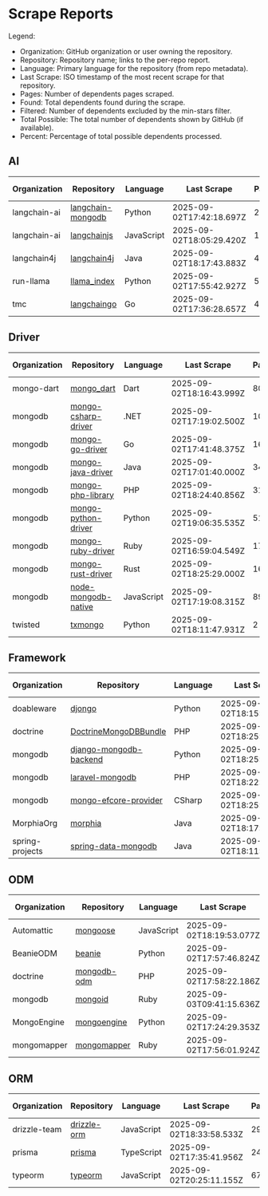 # Scrape Reports

Legend:

- Organization: GitHub organization or user owning the repository.
- Repository: Repository name; links to the per-repo report.
- Language: Primary language for the repository (from repo metadata).
- Last Scrape: ISO timestamp of the most recent scrape for that repository.
- Pages: Number of dependents pages scraped.
- Found: Total dependents found during the scrape.
- Filtered: Number of dependents excluded by the min-stars filter.
- Total Possible: The total number of dependents shown by GitHub (if available).
- Percent: Percentage of total possible dependents processed.

## AI

| Organization | Repository | Language | Last Scrape | Pages | Found | Filtered | Total Possible | Percent |
|---|---|---|---|---|---|---|---:|---:|
| langchain-ai | [langchain-mongodb](reports/langchain-ai-langchain-mongodb-dependents.md) | Python | 2025-09-02T17:42:18.697Z | 23 | 673 | 659 | 977 | 68.9% |
| langchain-ai | [langchainjs](reports/langchain-ai-langchainjs-dependents.md) | JavaScript | 2025-09-02T18:05:29.420Z | 1123 | 33276 | 32881 | 47411 | 70.2% |
| langchain4j | [langchain4j](reports/langchain4j-langchain4j-dependents.md) | Java | 2025-09-02T18:17:43.883Z | 43 | 1258 | 1219 | 1568 | 80.2% |
| run-llama | [llama_index](reports/run-llama-llama_index-dependents.md) | Python | 2025-09-02T17:55:42.927Z | 550 | 16372 | 16086 | 22719 | 72.1% |
| tmc | [langchaingo](reports/tmc-langchaingo-dependents.md) | Go | 2025-09-02T17:36:28.657Z | 40 | 1134 | 1086 | 1500 | 75.6% |

## Driver

| Organization | Repository | Language | Last Scrape | Pages | Found | Filtered | Total Possible | Percent |
|---|---|---|---|---|---|---|---:|---:|
| mongo-dart | [mongo_dart](reports/mongo-dart-mongo_dart-dependents.md) | Dart | 2025-09-02T18:16:43.999Z | 80 | 2393 | 2388 | 5634 | 42.5% |
| mongodb | [mongo-csharp-driver](reports/mongodb-mongo-csharp-driver-dependents.md) | .NET | 2025-09-02T17:19:02.500Z | 1044 | 31141 | 31006 | 87652 | 35.5% |
| mongodb | [mongo-go-driver](reports/mongodb-mongo-go-driver-dependents.md) | Go | 2025-09-02T17:41:48.375Z | 1638 | 47855 | 47236 | 97503 | 49.1% |
| mongodb | [mongo-java-driver](reports/mongodb-mongo-java-driver-dependents.md) | Java | 2025-09-02T17:01:40.000Z | 341 | 10161 | 10019 | 17791 | 57.1% |
| mongodb | [mongo-php-library](reports/mongodb-mongo-php-library-dependents.md) | PHP | 2025-09-02T18:24:40.856Z | 312 | 9269 | 9199 | 22122 | 41.9% |
| mongodb | [mongo-python-driver](reports/mongodb-mongo-python-driver-dependents.md) | Python | 2025-09-02T19:06:35.535Z | 5127 | 148979 | 148493 | 398911 | 37.3% |
| mongodb | [mongo-ruby-driver](reports/mongodb-mongo-ruby-driver-dependents.md) | Ruby | 2025-09-02T16:59:04.549Z | 172 | 5056 | 4907 | 22226 | 22.7% |
| mongodb | [mongo-rust-driver](reports/mongodb-mongo-rust-driver-dependents.md) | Rust | 2025-09-02T18:25:29.000Z | 165 | 4874 | 4803 | 10985 | 44.4% |
| mongodb | [node-mongodb-native](reports/mongodb-node-mongodb-native-dependents.md) | JavaScript | 2025-09-02T17:19:08.315Z | 898 | 26875 | 26832 | 5703393 | 0.5% |
| twisted | [txmongo](reports/twisted-txmongo-dependents.md) | Python | 2025-09-02T18:11:47.931Z | 2 | 40 | 38 | 108 | 37.0% |

## Framework

| Organization | Repository | Language | Last Scrape | Pages | Found | Filtered | Total Possible | Percent |
|---|---|---|---|---|---|---|---:|---:|
| doableware | [djongo](reports/doableware-djongo-dependents.md) | Python | 2025-09-02T18:15:36.111Z | 195 | 5795 | 5789 | 12495 | 46.4% |
| doctrine | [DoctrineMongoDBBundle](reports/doctrine-DoctrineMongoDBBundle-dependents.md) | PHP | 2025-09-02T18:25:44.170Z | 27 | 779 | 762 | 2471 | 31.5% |
| mongodb | [django-mongodb-backend](reports/mongodb-django-mongodb-backend-dependents.md) | Python | 2025-09-02T18:25:47.794Z | 2 | 37 | 36 | 49 | 75.5% |
| mongodb | [laravel-mongodb](reports/mongodb-laravel-mongodb-dependents.md) | PHP | 2025-09-02T18:22:44.452Z | 103 | 3062 | 3049 | 9336 | 32.8% |
| mongodb | [mongo-efcore-provider](reports/mongodb-mongo-efcore-provider-dependents.md) | CSharp | 2025-09-02T18:25:12.592Z | 29 | 855 | 853 | 1179 | 72.5% |
| MorphiaOrg | [morphia](reports/MorphiaOrg-morphia-dependents.md) | Java | 2025-09-02T18:17:02.642Z | 7 | 183 | 176 | 322 | 56.8% |
| spring-projects | [spring-data-mongodb](reports/spring-projects-spring-data-mongodb-dependents.md) | Java | 2025-09-02T18:11:35.479Z | 257 | 7628 | 7520 | 29376 | 26.0% |

## ODM

| Organization | Repository | Language | Last Scrape | Pages | Found | Filtered | Total Possible | Percent |
|---|---|---|---|---|---|---|---:|---:|
| Automattic | [mongoose](reports/Automattic-mongoose-dependents.md) | JavaScript | 2025-09-02T18:19:53.077Z | 1383 | 41299 | 41268 | 5656794 | 0.7% |
| BeanieODM | [beanie](reports/BeanieODM-beanie-dependents.md) | Python | 2025-09-02T17:57:46.824Z | 95 | 2814 | 2788 | 4295 | 65.5% |
| doctrine | [mongodb-odm](reports/doctrine-mongodb-odm-dependents.md) | PHP | 2025-09-02T17:58:22.186Z | 33 | 961 | 927 | 3078 | 31.2% |
| mongodb | [mongoid](reports/mongodb-mongoid-dependents.md) | Ruby | 2025-09-03T09:41:15.636Z | 136 | 4013 | 3881 | 23646 | 17.0% |
| MongoEngine | [mongoengine](reports/MongoEngine-mongoengine-dependents.md) | Python | 2025-09-02T17:24:29.353Z | 372 | 11060 | 10938 | 27281 | 40.5% |
| mongomapper | [mongomapper](reports/mongomapper-mongomapper-dependents.md) | Ruby | 2025-09-02T17:56:01.924Z | 18 | 473 | 454 | 2787 | 17.0% |

## ORM

| Organization | Repository | Language | Last Scrape | Pages | Found | Filtered | Total Possible | Percent |
|---|---|---|---|---|---|---|---:|---:|
| drizzle-team | [drizzle-orm](reports/drizzle-team-drizzle-orm-dependents.md) | JavaScript | 2025-09-02T18:33:58.533Z | 2910 | 86878 | 86401 | 140054 | 62.0% |
| prisma | [prisma](reports/prisma-prisma-dependents.md) | TypeScript | 2025-09-02T17:35:41.956Z | 2422 | 72369 | 72289 | 754385 | 9.6% |
| typeorm | [typeorm](reports/typeorm-typeorm-dependents.md) | JavaScript | 2025-09-02T20:25:11.155Z | 6783 | 202308 | 201690 | 427324 | 47.3% |

